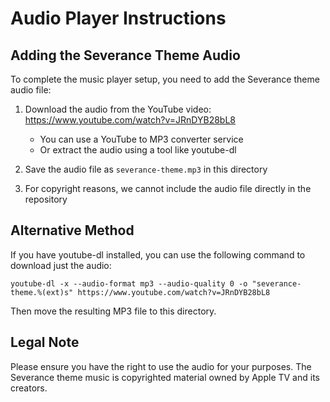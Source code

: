 # Audio Player Instructions

## Adding the Severance Theme Audio

To complete the music player setup, you need to add the Severance theme audio file:

1. Download the audio from the YouTube video: https://www.youtube.com/watch?v=JRnDYB28bL8
   - You can use a YouTube to MP3 converter service
   - Or extract the audio using a tool like youtube-dl

2. Save the audio file as `severance-theme.mp3` in this directory

3. For copyright reasons, we cannot include the audio file directly in the repository

## Alternative Method

If you have youtube-dl installed, you can use the following command to download just the audio:

```
youtube-dl -x --audio-format mp3 --audio-quality 0 -o "severance-theme.%(ext)s" https://www.youtube.com/watch?v=JRnDYB28bL8
```

Then move the resulting MP3 file to this directory.

## Legal Note

Please ensure you have the right to use the audio for your purposes. The Severance theme music is copyrighted material owned by Apple TV and its creators. 